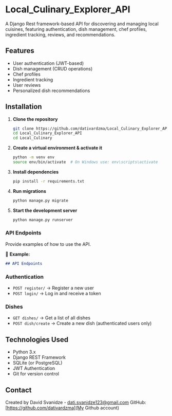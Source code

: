 # Local_Culinary_Explorer_API
A Django Rest framework-based API for discovering and managing local cuisines,
featuring authentication, dish management, chef profiles, ingredient tracking, reviews, and recommendations.

## Features  
- User authentication (JWT-based)  
- Dish management (CRUD operations)  
- Chef profiles  
- Ingredient tracking  
- User reviews 
- Personalized dish recommendations

## Installation  

1. **Clone the repository**  
   ```bash
   git clone https://github.com/dativardzma/Local_Culinary_Explorer_API.git
   cd Local_Culinary_Explorer_API
   cd Local_Culinary

2. **Create a virtual environment & activate it**
   ```bash
   python -m venv env  
   source env/bin/activate  # On Windows use: env\scripts\activate

3. **Install dependencies**
   ```bash
   pip install -r requirements.txt

4. **Run migrations**
   ```bash
   python manage.py migrate

5. **Start the development server**
   ```bash
   python manage.py runserver


### **API Endpoints**  
Provide examples of how to use the API.  

📌 **Example:**  
```md
## API Endpoints  
```

### Authentication  
- `POST register/` → Register a new user  
- `POST login/` → Log in and receive a token  


### Dishes  
- `GET dishes/` → Get a list of all dishes  
- `POST dish/create` → Create a new dish (authenticated users only)



## Technologies Used  
- Python 3.x  
- Django REST Framework  
- SQLite (or PostgreSQL)  
- JWT Authentication  
- Git for version control  


## Contact  
Created by David Svanidze - dati.svanidze123@gmail.com
GitHub: [https://github.com/dativardzma](My Github account)


